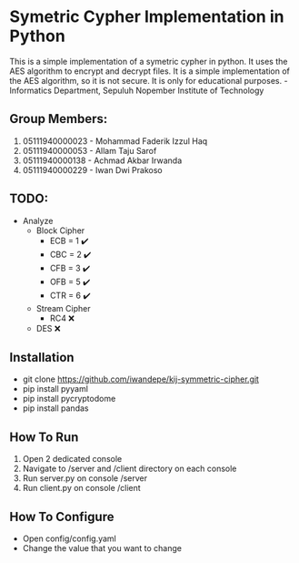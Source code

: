 # Symetric Cypher Implementation in Python

This is a simple implementation of a symetric cypher in python. It uses the AES algorithm to encrypt and decrypt files. It is a simple implementation of the AES algorithm, so it is not secure. It is only for educational purposes. - Informatics Department, Sepuluh Nopember Institute of Technology

## Group Members:

1. 05111940000023 - Mohammad Faderik Izzul Haq
2. 05111940000053 - Allam Taju Sarof
3. 05111940000138 - Achmad Akbar Irwanda
4. 05111940000229 - Iwan Dwi Prakoso

## TODO:

- Analyze
  - Block Cipher
    - ECB = 1 ✔️
    - CBC = 2 ✔️
    - CFB = 3 ✔️
    - OFB = 5 ✔️
    - CTR = 6 ✔️
  - Stream Cipher
    - RC4 ❌
  - DES ❌

## Installation

- git clone https://github.com/iwandepe/kij-symmetric-cipher.git
- pip install pyyaml
- pip install pycryptodome
- pip install pandas

## How To Run

1. Open 2 dedicated console
2. Navigate to /server and /client directory on each console
3. Run server.py on console /server
4. Run client.py on console /client

## How To Configure

- Open config/config.yaml
- Change the value that you want to change
